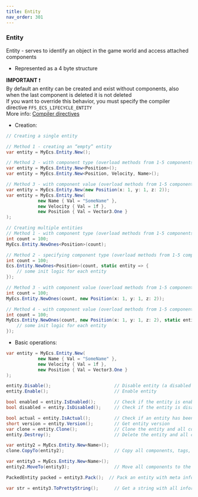 ```yaml
---
title: Entity
nav_order: 301
---
```


### Entity
Entity - serves to identify an object in the game world and access attached components
- Represented as a 4 byte structure

**IMPORTANT** ❗️  
By default an entity can be created and exist without components, also when the last component is deleted it is not deleted  
If you want to override this behavior, you must specify the compiler directive `FFS_ECS_LIFECYCLE_ENTITY`  
More info: [Compiler directives](../additional-features/compilerdirectives.md)

- Creation:
```csharp
// Creating a single entity

// Method 1 - creating an “empty” entity
var entity = MyEcs.Entity.New();

// Method 2 - with component type (overload methods from 1-5 components)
var entity = MyEcs.Entity.New<Position>();
var entity = MyEcs.Entity.New<Position, Velocity, Name>();

// Method 3 - with component value (overload methods from 1-5 components)
var entity = MyEcs.Entity.New(new Position(x: 1, y: 1, z: 2));
var entity = MyEcs.Entity.New(
            new Name { Val = "SomeName" },
            new Velocity { Val = 1f },
            new Position { Val = Vector3.One }
);

// Creating multiple entities
// Method 1 - with component type (overload methods from 1-5 components)
int count = 100;
MyEcs.Entity.NewOnes<Position>(count);

// Method 2 - specifying component type (overload methods from 1-5 components) + delegate initialization of each entity
int count = 100;
Ecs.Entity.NewOnes<Position>(count, static entity => {
    // some init logic for each entity
});

// Method 3 - with component value (overload methods from 1-5 components)
int count = 100;
MyEcs.Entity.NewOnes(count, new Position(x: 1, y: 1, z: 2));

// Method 4 - with component value (overload methods from 1-5 components) + initialization delegate of each entity
int count = 100;
MyEcs.Entity.NewOnes(count, new Position(x: 1, y: 1, z: 2), static entity => {
    // some init logic for each entity
});
```

- Basic operations:
```csharp
var entity = MyEcs.Entity.New(
            new Name { Val = "SomeName" },
            new Velocity { Val = 1f },
            new Position { Val = Vector3.One }
);

entity.Disable();                        // Disable entity (a disabled entity is not found by default in queries (see Query))
entity.Enable();                         // Enable entity

bool enabled = entity.IsEnabled();       // Check if the entity is enabled in the world
bool disabled = entity.IsDisabled();     // Check if the entity is disabled in the world

bool actual = entity.IsActual();         // Check if an entity has been deleted in the world
short version = entity.Version();        // Get entity version
var clone = entity.Clone();              // Clone the entity and all components, tags, masks
entity.Destroy();                        // Delete the entity and all components, tags, masks

var entity2 = MyEcs.Entity.New<Name>();
clone.CopyTo(entity2);                   // Copy all components, tags, masks to the specified entity

var entity3 = MyEcs.Entity.New<Name>();
entity2.MoveTo(entity3);                 // Move all components to the specified entity and delete the current entity

PackedEntity packed = entity3.Pack();  // Pack an entity with meta information about the version to be transmitted

var str = entity3.ToPrettyString();      // Get a string with all information about the entity
```